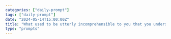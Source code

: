 ```yaml
---
categories: ["daily-prompt"]
tags: ["daily-prompt"]
date: "2024-05-14T15:00:00Z"
title: "What used to be utterly incomprehensible to you that you understand well today?"
type: "prompts"
---
```

